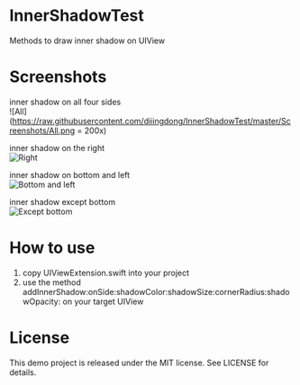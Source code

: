 # InnerShadowTest
Methods to draw inner shadow on UIView

# Screenshots

inner shadow on all four sides  
![All](https://raw.githubusercontent.com/diiingdong/InnerShadowTest/master/Screenshots/All.png  = 200x)

inner shadow on the right  
![Right](https://raw.githubusercontent.com/diiingdong/InnerShadowTest/master/Screenshots/Right.png)

inner shadow on bottom and left  
![Bottom and left](https://raw.githubusercontent.com/diiingdong/InnerShadowTest/master/Screenshots/Bottom%20and%20Left.png)

inner shadow except bottom  
![Except bottom](https://raw.githubusercontent.com/diiingdong/InnerShadowTest/master/Screenshots/Except%20Bottom.png)

# How to use

1. copy UIViewExtension.swift into your project
2. use the method addInnerShadow:onSide:shadowColor:shadowSize:cornerRadius:shadowOpacity: on your target UIView

# License

This demo project is released under the MIT license. See LICENSE for details.
